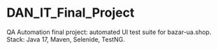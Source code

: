 # DAN_IT_Final_Project
QA Automation final project: automated UI test suite for bazar-ua.shop.   Stack: Java 17, Maven, Selenide, TestNG.
